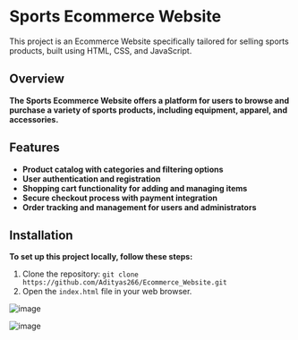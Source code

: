 # Sports Ecommerce Website

This project is an Ecommerce Website specifically tailored for selling sports products, built using HTML, CSS, and JavaScript.

## Overview

**The Sports Ecommerce Website offers a platform for users to browse and purchase a variety of sports products, including equipment, apparel, and accessories.**

## Features

- **Product catalog with categories and filtering options**
- **User authentication and registration**
- **Shopping cart functionality for adding and managing items**
- **Secure checkout process with payment integration**
- **Order tracking and management for users and administrators**

## Installation

**To set up this project locally, follow these steps:**
1. Clone the repository: `git clone https://github.com/Adityas266/Ecommerce_Website.git`
2. Open the `index.html` file in your web browser.

![image](https://github.com/Adityas266/Ecommerce_Website/assets/108875499/51a003f7-2fe6-4f8e-88a8-7dc583b399ab)

![image](https://github.com/Adityas266/Ecommerce_Website/assets/108875499/a9df7319-b403-4072-b2cb-39f5d00dfcde)
